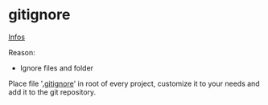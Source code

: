 # gitignore

[Infos](http://git-scm.com/book/en/Customizing-Git-Git-Attributes)

Reason:

- Ignore files and folder

Place file '[.gitignore](https://github.com/merkle-open/frontend-defaults-cli/blob/master/templates/gitignore/gitignore)' in root of every project, customize it to your needs and add it to the git repository.
